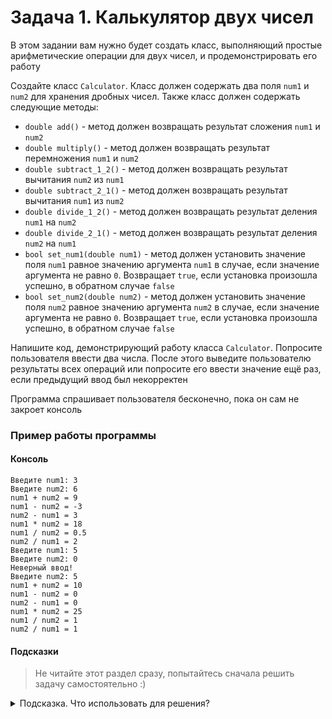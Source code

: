 # Задача 1. Калькулятор двух чисел
В этом задании вам нужно будет создать класс, выполняющий простые арифметические операции для двух чисел, и продемонстрировать его работу

Создайте класс `Calculator`. Класс должен содержать два поля `num1` и `num2` для хранения дробных чисел. Также класс должен содержать следующие методы:
 - `double add()` - метод должен возвращать результат сложения `num1` и `num2`
 - `double multiply()` - метод должен возвращать результат перемножения `num1` и `num2`
 - `double subtract_1_2()` - метод должен возвращать результат вычитания `num2` из `num1`
 - `double subtract_2_1()` - метод должен возвращать результат вычитания `num1` из `num2`
 - `double divide_1_2()` - метод должен возвращать результат деления `num1` на `num2`
 - `double divide_2_1()` - метод должен возвращать результат деления `num2` на `num1`
 - `bool set_num1(double num1)` - метод должен установить значение поля `num1` равное значению аргумента `num1` в случае, если значение аргумента не равно `0`. Возвращает `true`, если установка произошла успешно, в обратном случае `false`
 - `bool set_num2(double num2)` - метод должен установить значение поля `num2` равное значению аргумента `num2` в случае, если значение аргумента не равно `0`. Возвращает `true`, если установка произошла успешно, в обратном случае `false`

Напишите код, демонстрирующий работу класса `Calculator`. Попросите пользователя ввести два числа. После этого выведите пользователю результаты всех операций или попросите его ввести значение ещё раз, если предыдущий ввод был некорректен

Программа спрашивает пользователя бесконечно, пока он сам не закроет консоль

### Пример работы программы
#### Консоль
```
Введите num1: 3
Введите num2: 6
num1 + num2 = 9
num1 - num2 = -3
num2 - num1 = 3
num1 * num2 = 18
num1 / num2 = 0.5
num2 / num1 = 2
Введите num1: 5
Введите num2: 0
Неверный ввод!
Введите num2: 5
num1 + num2 = 10
num1 - num2 = 0
num2 - num1 = 0
num1 * num2 = 25
num1 / num2 = 1
num2 / num1 = 1
```

#### Подсказки

> Не читайте этот раздел сразу, попытайтесь сначала решить задачу самостоятельно :)

<details>

<summary>Подсказка. Что использовать для решения?</summary>

Подумайте, какой должен быть тип у полей `num1` и `num2`

Чтобы создать экземпляр класса `Calculator`, напишите `Calculator <имя переменной>`;

В методах `set_num1` и `set_num2` потребуется условный оператор и ключевое слово `this`

Для вывода на консоль используйте `std::cout`

Для ввода с консоли используйте `std::cin`

</details>
